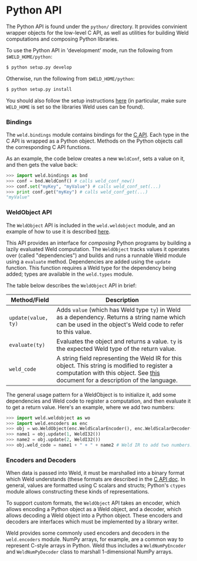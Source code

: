 # Python API

The Python API is found under the `python/` directory. It provides convinient wrapper objects for the low-level C API, as well as utilities for building Weld computations and composing Python libraries.

To use the Python API in 'development' mode, run the following from `$WELD_HOME/python`:

```bash
$ python setup.py develop
```

Otherwise, run the following from `$WELD_HOME/python`:

```bash
$ python setup.py install
```

You should also follow the setup instructions [here](https://github.com/weld-project/weld/blob/master/README.md) (in particular, make sure `WELD_HOME` is set so the libraries Weld uses can be found). 
### Bindings

The `weld.bindings` module contains bindings for the [C API](https://github.com/weld-project/weld/blob/master/docs/api.md). Each type in the C API is wrapped as a Python object. Methods on the Python objects call the corresponding C API functions.

As an example, the code below creates a new `WeldConf`, sets a value on it, and then gets the value back:

```python
>>> import weld.bindings as bnd
>>> conf = bnd.WeldConf() # calls weld_conf_new()
>>> conf.set("myKey", "myValue") # calls weld_conf_set(...)
>>> print conf.get("myKey") # calls weld_conf_get(...)
"myValue"
```

### WeldObject API

The `WeldObject` API is included in the `weld.weldobject` module, and an example of how to use it is described [here](https://github.com/weld-project/weld/blob/master/docs/tutorial.md). 

This API provides an interface for _composing_ Python programs by building a lazily evaluated Weld computation. The `WeldObject` tracks values it operates over (called "dependencies") and builds and runs a runnable Weld module using a `evaluate` method. Dependencies are added using the `update` function. This function requires a Weld type for the dependency being added; types are available in the `weld.types` module.

The table below describes the `WeldObject` API in brief:

  Method/Field | Description
  ------------- | -------------
  `update(value, ty)` | Adds `value` (which has Weld type `ty`) in Weld as a dependency. Returns a string name which can be used in the object's Weld code to refer to this value.
  `evaluate(ty)` | Evaluates the object and returns a value. `ty` is the expected Weld type of the return value.
  `weld_code` | A string field representing the Weld IR for this object. This string is modified to register a computation with this object. See [this](https://github.com/weld-project/weld/blob/master/docs/language.md) document for a description of the language.


The general usage pattern for a WeldObject is to initialize it, add some dependencies and Weld code to register a computation, and then evaluate it to get a return value. Here's an example, where we add two numbers:

```python
>>> import weld.weldobject as wo
>>> import weld.encoders as enc
>>> obj = wo.WeldObject(enc.WeldScalarEncoder(), enc.WeldScalarDecoder()) # See more about encoders below
>>> name1 = obj.update(1, WeldI32())
>>> name2 = obj.update(2, WeldI32())
>>> obj.weld_code = name1 + " + " + name2 # Weld IR to add two numbers.
```

### Encoders and Decoders

When data is passed into Weld, it must be marshalled into a binary format which Weld understands (these formats are described in the [C API doc](https://github.com/weld-project/weld/blob/master/docs/api.md). In general, values are formatted using C scalars and structs; Python's `ctypes` module allows constructing these kinds of representations.

To support custom formats, the `WeldObject` API takes an encoder, which allows encoding a Python object as a Weld object, and a decoder, which allows decoding a Weld object into a Python object. These encoders and decoders are interfaces which must be implemented by a library writer.

Weld provides some commonly used encoders and decoders in the `weld.encoders` module. NumPy arrays, for example, are a common way to represent C-style arrays in Python. Weld thus includes a `WeldNumPyEncoder` and `WeldNumPyDecoder` class to marshall 1-dimensional NumPy arrays.
